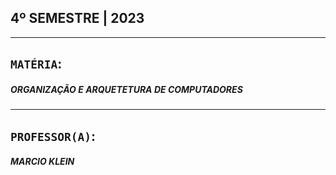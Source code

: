 ## 4º SEMESTRE | 2023
***

## `MATÉRIA`:
##### ORGANIZAÇÃO E ARQUETETURA DE COMPUTADORES

***

## `PROFESSOR(A)`:
##### MARCIO KLEIN